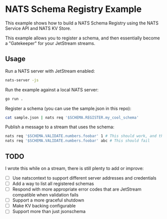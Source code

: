 # NATS Schema Registry Example

This example shows how to build a NATS Schema Registry using the NATS Service API and NATS KV Store.

This example allows you to register a schema, and then essentially become a "Gatekeeper" for your JetStream streams.

## Usage

Run a NATS server with JetStream enabled:
```bash
nats-server -js
```

Run the example against a local NATS server:
```bash
go run .
```

Register a schema (you can use the sample.json in this repo):
```bash
cat sample.json | nats req '$SCHEMA.REGISTER.my_cool_schema'
```

Publish a message to a stream that uses the schema:

```bash
nats req '$SCHEMA.VALIDATE.numbers.foobar' 1 # This should work, and the message is passed to numbers.foobar
nats req '$SCHEMA.VALIDATE.numbers.foobar' abc # This should fail
```


## TODO
I wrote this while on a stream, there is still plenty to add or improve:
- [ ] Use natscontext to support different server addresses and credentials
- [ ] Add a way to list all registered schemas
- [ ] Respond with more appropriate error codes that are JetStream compatible when validation fails
- [ ] Support a more graceful shutdown
- [ ] Make KV backing configurable
- [ ] Support more than just jsonschema
